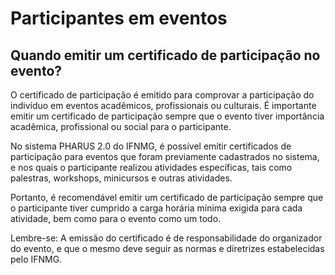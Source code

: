 # Participantes em eventos

## Quando emitir um certificado de participação no evento?

O certificado de participação é emitido para comprovar a participação do indivíduo em eventos acadêmicos, profissionais ou culturais. É importante emitir um certificado de participação sempre que o evento tiver importância acadêmica, profissional ou social para o participante.

No sistema PHARUS 2.0 do IFNMG, é possível emitir certificados de participação para eventos que foram previamente cadastrados no sistema, e nos quais o participante realizou atividades específicas, tais como palestras, workshops, minicursos e outras atividades.

Portanto, é recomendável emitir um certificado de participação sempre que o participante tiver cumprido a carga horária mínima exigida para cada atividade, bem como para o evento como um todo.

Lembre-se: A emissão do certificado é de responsabilidade do organizador do evento, e que o mesmo deve seguir as normas e diretrizes estabelecidas pelo IFNMG.